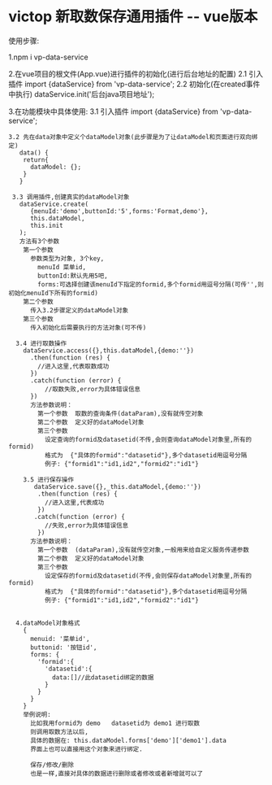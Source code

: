 # victop 新取数保存通用插件 -- vue版本

使用步骤:

  1.npm i vp-data-service
  
  2.在vue项目的根文件(App.vue)进行插件的初始化(进行后台地址的配置)
      2.1 引入插件
        import {dataService} from 'vp-data-service';
      2.2 初始化(在created事件中执行)
        dataService.init('后台java项目地址');
  
  3.在功能模块中具体使用:
    3.1 引入插件
      import {dataService} from 'vp-data-service';
      
    3.2 先在data对象中定义个dataModel对象(此步骤是为了让dataModel和页面进行双向绑定)
       data() {
        return{
          dataModel: {};
        }
       }
    
     3.3 调用插件,创建真实的dataModel对象
       dataService.create(
          {menuId:'demo',buttonId:'5',forms:'Format,demo'},
          this.dataModel,
          this.init
       );
       方法有3个参数
        第一个参数
          参数类型为对象, 3个key,
            menuId 菜单id,
            buttonId:默认先用5吧,
            forms:可选择创建该menuId下指定的formid,多个formid用逗号分隔(可传'',则初始化menuId下所有的formid)
        第二个参数 
          传入3.2步骤定义的dataModel对象
        第三个参数
          传入初始化后需要执行的方法对象(可不传)
          
      3.4 进行取数操作
        dataService.access({},this.dataModel,{demo:''})
          .then(function (res) {
            //进入这里,代表取数成功
          })
          .catch(function (error) {
              //取数失败,error为具体错误信息
          })
          方法参数说明：
            第一个参数  取数的查询条件(dataParam),没有就传空对象
            第二个参数  定义好的dataModel对象
            第三个参数 
              设定查询的formid及datasetid(不传,会则查询dataModel对象里,所有的formid)
              格式为  {"具体的formid":"datasetid"},多个datasetid用逗号分隔
              例子: {"formid1":"id1,id2","formid2":"id1"}
              
        3.5 进行保存操作
           dataService.save({},_this.dataModel,{demo:''})
            .then(function (res) {
              //进入这里,代表成功
            })
           .catch(function (error) {
              //失败,error为具体错误信息
            })
          方法参数说明：
            第一个参数  (dataParam),没有就传空对象,一般用来给自定义服务传递参数
            第二个参数  定义好的dataModel对象
            第三个参数 
              设定保存的formid及datasetid(不传,会则保存dataModel对象里,所有的formid)
              格式为  {"具体的formid":"datasetid"},多个datasetid用逗号分隔
              例子: {"formid1":"id1,id2","formid2":"id1"}
              
              
      4.dataModel对象格式
        {
          menuid: '菜单id',
          buttonid: '按钮id',
          forms: {
            'formid':{
              'datasetid':{
                data:[]//此datasetid绑定的数据
              }
            }
          }
        }
        举例说明:
          比如我用formid为 demo   datasetid为 demo1 进行取数
          则调用取数方法以后,
          具体的数据在: this.dataModel.forms['demo']['demo1'].data
          界面上也可以直接用这个对象来进行绑定.
          
          保存/修改/删除
          也是一样,直接对具体的数据进行删除或者修改或者新增就可以了
        
       
